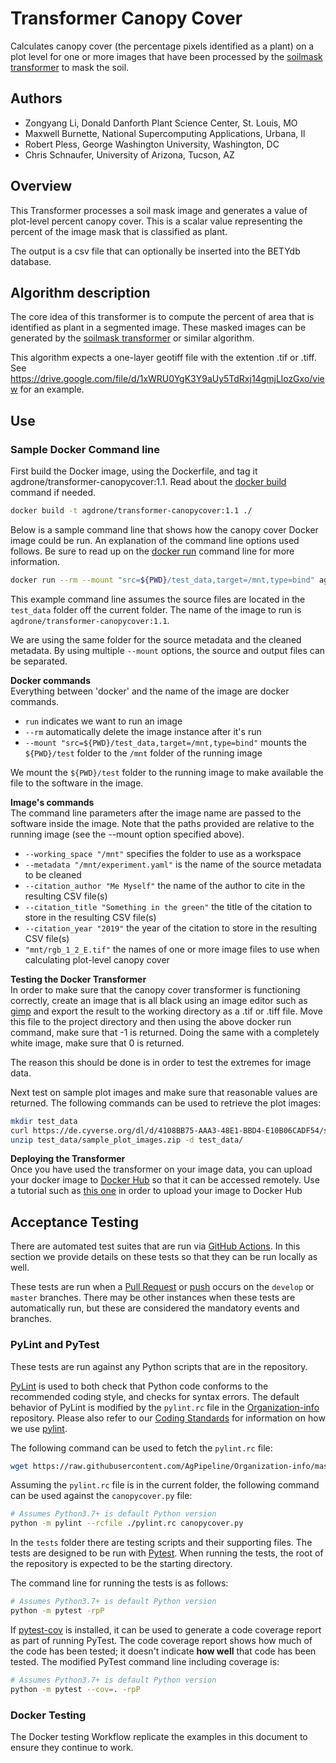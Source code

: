 # Transformer Canopy Cover

Calculates canopy cover (the percentage pixels identified as a plant) on a plot level for one or more images that have been processed by the [soilmask transformer](https://github.com/AgPipeline/transformer-soilmask) to mask the soil.

## Authors

* Zongyang Li, Donald Danforth Plant Science Center, St. Louis, MO
* Maxwell Burnette, National Supercomputing Applications, Urbana, Il
* Robert Pless, George Washington University, Washington, DC
* Chris Schnaufer, University of Arizona, Tucson, AZ

## Overview

This Transformer processes a soil mask image and generates a value of plot-level percent canopy cover. This is a scalar value representing the percent of the image mask that is classified as plant. 

The output is a csv file that can optionally be inserted into the BETYdb database.

## Algorithm description

The core idea of this transformer is to compute the percent of area that is identified as plant in a segmented image.
These masked images can be generated by the [soilmask transformer](https://github.com/AgPipeline/transformer-soilmask/blob/master/README.md) or similar algorithm.

This algorithm expects a one-layer geotiff file with the extention .tif or .tiff. See https://drive.google.com/file/d/1xWRU0YgK3Y9aUy5TdRxj14gmjLlozGxo/view for an example. 

## Use 

### Sample Docker Command line

First build the Docker image, using the Dockerfile, and tag it agdrone/transformer-canopycover:1.1. 
Read about the [docker build](https://docs.docker.com/engine/reference/commandline/build/) command if needed.

```bash
docker build -t agdrone/transformer-canopycover:1.1 ./
```

Below is a sample command line that shows how the canopy cover Docker image could be run.
An explanation of the command line options used follows.
Be sure to read up on the [docker run](https://docs.docker.com/engine/reference/run/) command line for more information.

```bash
docker run --rm --mount "src=${PWD}/test_data,target=/mnt,type=bind" agdrone/transformer-canopycover:1.1 --working_space "/mnt" --metadata "/mnt/experiment.yaml" --citation_author "Me Myself" --citation_title "Something in the green" --citation_year "2019" --species "Big Plant" "/mnt/rgb_1_2_E.tif"
```

This example command line assumes the source files are located in the `test_data` folder off the current folder.
The name of the image to run is `agdrone/transformer-canopycover:1.1`.

We are using the same folder for the source metadata and the cleaned metadata.
By using multiple `--mount` options, the source and output files can be separated.

**Docker commands** \
Everything between 'docker' and the name of the image are docker commands.

- `run` indicates we want to run an image
- `--rm` automatically delete the image instance after it's run
- `--mount "src=${PWD}/test_data,target=/mnt,type=bind"` mounts the `${PWD}/test` folder to the `/mnt` folder of the running image

We mount the `${PWD}/test` folder to the running image to make available the file to the software in the image.

**Image's commands** \
The command line parameters after the image name are passed to the software inside the image.
Note that the paths provided are relative to the running image (see the --mount option specified above).

- `--working_space "/mnt"` specifies the folder to use as a workspace
- `--metadata "/mnt/experiment.yaml"` is the name of the source metadata to be cleaned
- `--citation_author "Me Myself"` the name of the author to cite in the resulting CSV file(s)
- `--citation_title "Something in the green"` the title of the citation to store in the resulting CSV file(s)
- `--citation_year "2019"` the year of the citation to store in the resulting CSV file(s)
- `"mnt/rgb_1_2_E.tif"` the names of one or more image files to use when calculating plot-level canopy cover

**Testing the Docker Transformer** \
In order to make sure that the canopy cover transformer is functioning correctly, create an image that is all black
using an image editor such as [gimp](https://www.gimp.org) and export the result to the working directory as a .tif or .tiff file.
Move this file to the project directory and then using the above docker run command, make sure that -1 is returned. Doing the same
with a completely white image, make sure that 0 is returned. 

The reason this should be done is in order to test the extremes for image data.

Next test on sample plot images and make sure that reasonable values are returned.
The following commands can be used to retrieve the plot images:
```bash
mkdir test_data
curl https://de.cyverse.org/dl/d/4108BB75-AAA3-48E1-BBD4-E10B06CADF54/sample_plot_images.zip -o test_data/sample_plot_images.zip
unzip test_data/sample_plot_images.zip -d test_data/
```

**Deploying the Transformer** \
Once you have used the transformer on your image data, you can upload your docker image to [Docker Hub](https://hub.docker.com)
so that it can be accessed remotely. Use a tutorial such as [this one](https://ropenscilabs.github.io/r-docker-tutorial/04-Dockerhub.html)
in order to upload your image to Docker Hub

## Acceptance Testing

There are automated test suites that are run via [GitHub Actions](https://docs.github.com/en/actions).
In this section we provide details on these tests so that they can be run locally as well.

These tests are run when a [Pull Request](https://docs.github.com/en/github/collaborating-with-issues-and-pull-requests/about-pull-requests) or [push](https://docs.github.com/en/github/using-git/pushing-commits-to-a-remote-repository) occurs on the `develop` or `master` branches.
There may be other instances when these tests are automatically run, but these are considered the mandatory events and branches.

### PyLint and PyTest

These tests are run against any Python scripts that are in the repository.

[PyLint](https://www.pylint.org/) is used to both check that Python code conforms to the recommended coding style, and checks for syntax errors.
The default behavior of PyLint is modified by the `pylint.rc` file in the [Organization-info](https://github.com/AgPipeline/Organization-info) repository.
Please also refer to our [Coding Standards](https://github.com/AgPipeline/Organization-info#python) for information on how we use [pylint](https://www.pylint.org/).

The following command can be used to fetch the `pylint.rc` file:
```bash
wget https://raw.githubusercontent.com/AgPipeline/Organization-info/master/pylint.rc
```

Assuming the `pylint.rc` file is in the current folder, the following command can be used against the `canopycover.py` file:
```bash
# Assumes Python3.7+ is default Python version
python -m pylint --rcfile ./pylint.rc canopycover.py
``` 

In the `tests` folder there are testing scripts and their supporting files.
The tests are designed to be run with [Pytest](https://docs.pytest.org/en/stable/).
When running the tests, the root of the repository is expected to be the starting directory.

The command line for running the tests is as follows:
```bash
# Assumes Python3.7+ is default Python version
python -m pytest -rpP
```

If [pytest-cov](https://pytest-cov.readthedocs.io/en/latest/) is installed, it can be used to generate a code coverage report as part of running PyTest.
The code coverage report shows how much of the code has been tested; it doesn't indicate **how well** that code has been tested.
The modified PyTest command line including coverage is:
```bash
# Assumes Python3.7+ is default Python version
python -m pytest --cov=. -rpP 
```

### Docker Testing

The Docker testing Workflow replicate the examples in this document to ensure they continue to work.
